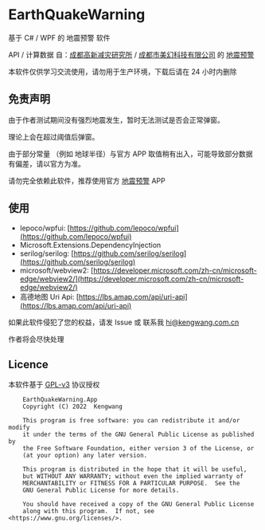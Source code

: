 # EarthQuakeWarning

基于 C# / WPF 的 地震预警 软件

API / 计算数据 自：[成都高新减灾研究所](http://www.365icl.com/) / [成都市美幻科技有限公司](http://www.huania.com/) 的 [地震预警](https://download.chinaeew.cn/mobile)

本软件仅供学习交流使用，请勿用于生产环境，下载后请在 24 小时内删除

## 免责声明

由于作者测试期间没有强烈地震发生，暂时无法测试是否会正常弹窗。

理论上会在超过阈值后弹窗。

由于部分常量 （例如 地球半径）与官方 APP 取值稍有出入，可能导致部分数据有偏差，请以官方为准。

请勿完全依赖此软件，推荐使用官方 [地震预警](https://download.chinaeew.cn/mobile) APP

## 使用

* lepoco/wpfui: [https://github.com/lepoco/wpfui](https://github.com/lepoco/wpfui)
* Microsoft.Extensions.DependencyInjection
* serilog/serilog: [https://github.com/serilog/serilog](https://github.com/serilog/serilog)
* microsoft/webview2: [https://developer.microsoft.com/zh-cn/microsoft-edge/webview2/](https://developer.microsoft.com/zh-cn/microsoft-edge/webview2/)
* 高德地图 Uri Api: [https://lbs.amap.com/api/uri-api](https://lbs.amap.com/api/uri-api)



如果此软件侵犯了您的权益，请发 Issue 或 联系我 [hi@kengwang.com.cn](mailto:hi@kengwang.com.cn)

作者将会尽快处理

## Licence

本软件基于 [GPL-v3](LICENCE) 协议授权

```
	EarthQuakeWarning.App
    Copyright (C) 2022  Kengwang

    This program is free software: you can redistribute it and/or modify
    it under the terms of the GNU General Public License as published by
    the Free Software Foundation, either version 3 of the License, or
    (at your option) any later version.

    This program is distributed in the hope that it will be useful,
    but WITHOUT ANY WARRANTY; without even the implied warranty of
    MERCHANTABILITY or FITNESS FOR A PARTICULAR PURPOSE.  See the
    GNU General Public License for more details.

    You should have received a copy of the GNU General Public License
    along with this program.  If not, see <https://www.gnu.org/licenses/>.
```


